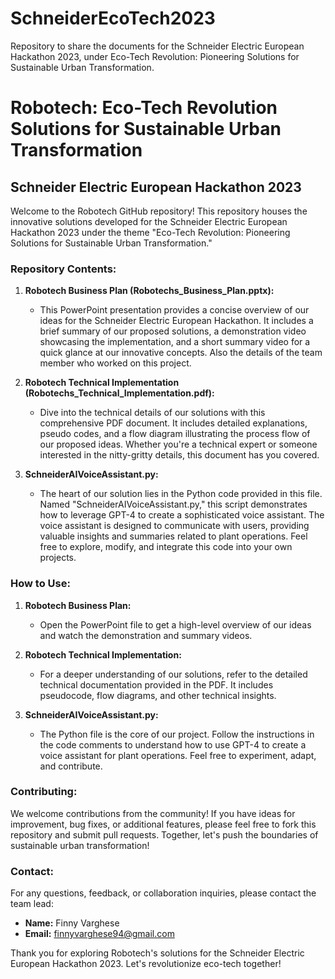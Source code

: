 # SchneiderEcoTech2023
Repository to share the documents for the Schneider Electric European Hackathon 2023, under Eco-Tech Revolution: Pioneering Solutions for Sustainable Urban Transformation.

# Robotech: Eco-Tech Revolution Solutions for Sustainable Urban Transformation

## Schneider Electric European Hackathon 2023

Welcome to the Robotech GitHub repository! This repository houses the innovative solutions developed for the Schneider Electric European Hackathon 2023 under the theme "Eco-Tech Revolution: Pioneering Solutions for Sustainable Urban Transformation."

### Repository Contents:

1. **Robotech Business Plan (Robotechs_Business_Plan.pptx):**
   - This PowerPoint presentation provides a concise overview of our ideas for the Schneider Electric European Hackathon. It includes a brief summary of our proposed solutions, a demonstration video showcasing the implementation, and a short summary video for a quick glance at our innovative concepts. Also the details of the team member who worked on this project.

2. **Robotech Technical Implementation (Robotechs_Technical_Implementation.pdf):**
   - Dive into the technical details of our solutions with this comprehensive PDF document. It includes detailed explanations, pseudo codes, and a flow diagram illustrating the process flow of our proposed ideas. Whether you're a technical expert or someone interested in the nitty-gritty details, this document has you covered.

3. **SchneiderAIVoiceAssistant.py:**
   - The heart of our solution lies in the Python code provided in this file. Named "SchneiderAIVoiceAssistant.py," this script demonstrates how to leverage GPT-4 to create a sophisticated voice assistant. The voice assistant is designed to communicate with users, providing valuable insights and summaries related to plant operations. Feel free to explore, modify, and integrate this code into your own projects.

### How to Use:

1. **Robotech Business Plan:**
   - Open the PowerPoint file to get a high-level overview of our ideas and watch the demonstration and summary videos.

2. **Robotech Technical Implementation:**
   - For a deeper understanding of our solutions, refer to the detailed technical documentation provided in the PDF. It includes pseudocode, flow diagrams, and other technical insights.

3. **SchneiderAIVoiceAssistant.py:**
   - The Python file is the core of our project. Follow the instructions in the code comments to understand how to use GPT-4 to create a voice assistant for plant operations. Feel free to experiment, adapt, and contribute.

### Contributing:

We welcome contributions from the community! If you have ideas for improvement, bug fixes, or additional features, please feel free to fork this repository and submit pull requests. Together, let's push the boundaries of sustainable urban transformation!

### Contact:

For any questions, feedback, or collaboration inquiries, please contact the team lead:

- **Name:** Finny Varghese
- **Email:** finnyvarghese94@gmail.com

Thank you for exploring Robotech's solutions for the Schneider Electric European Hackathon 2023. Let's revolutionize eco-tech together!

